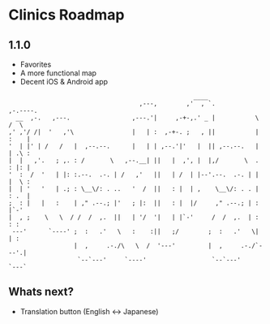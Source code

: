 # Clinics Roadmap

## 1.1.0

* Favorites
* A more functional map
* Decent iOS & Android app

```
  	                                               ____                        
                                    ,---,        ,'  , `.           ,-.----.   
  __  ,-.   ,---.                 ,---.'|     ,-+-,.' _ |           \    /  \  
,' ,'/ /|  '   ,'\                |   | :  ,-+-. ;   , ||           |   :    | 
'  | |' | /   /   |  ,--.--.      |   | | ,--.'|'   |  || ,--.--.   |   | .\ : 
|  |   ,'.   ; ,. : /       \   ,--.__| ||   |  ,', |  |,/       \  .   : |: | 
'  :  /  '   | |: :.--.  .-. | /   ,'   ||   | /  | |--'.--.  .-. | |   |  \ : 
|  | '   '   | .; : \__\/: . ..   '  /  ||   : |  | ,    \__\/: . . |   : .  | 
;  : |   |   :    | ," .--.; |'   ; |:  ||   : |  |/     ," .--.; | :     |`-' 
|  , ;    \   \  / /  /  ,.  ||   | '/  '|   | |`-'     /  /  ,.  | :   : :    
 ---'      `----' ;  :   .'   \   :    :||   ;/        ;  :   .'   \|   | :    
                  |  ,     .-./\   \  /  '---'         |  ,     .-./`---'.|    
                   `--`---'     `----'                  `--`---'      `---`    
``` 

## Whats next?

* Translation button (English <-> Japanese)                                                                                                                                                        